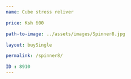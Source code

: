 ```yaml
---
name: Cube stress reliver

price: Ksh 600

path-to-image: ../assets/images/Spinner8.jpg

layout: buySingle

permalink: /spinner8/

ID : 8910
---
```

